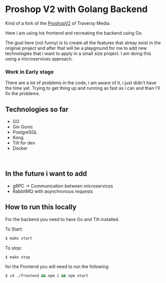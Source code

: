 # Proshop V2 with Golang Backend

Kind of a fork of the [ProshopV2](https://github.com/bradtraversy/proshop-v2) of Traversy Media.

Here i am using his frontend and recreating the backend using Go.

The goal here (not funny) is to create all the features that alreay exist in the original project and after that will be a playground for me to add new technologies that i want to apply in a small size project. I am doing this using a microservices approach.

### Work in Early stage

There are a lot of problems in the code, i am aware of it, i just didn't have the time yet. Trying to get thing up and running as fast as i can and than I'll fix the problems.

## Technologies so far

- GO
- Gin Gonic
- PostgreSQL
- Kong
- Tilt for dev
- Docker

<br>

## In the future i want to add

- gRPC -> Communication between microservices
- RabbitMQ with asynchronous requests

## How to run this locally

For the backend you need to have Go and Tilt installed.

To Start:

```bash
$ make start
```

To stop:

```bash
$ make stop
```

for the Frontend you will need to run the following:

```bash
$ cd ./frontend && npm i && npm start
```
